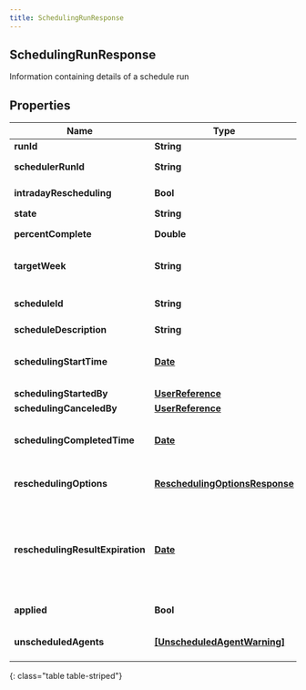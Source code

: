 ```yaml
---
title: SchedulingRunResponse
---
```

## SchedulingRunResponse
Information containing details of a schedule run

## Properties

|Name | Type | Description | Notes|
|------------ | ------------- | ------------- | -------------|
| **runId** | **String** | ID of the schedule run | [optional] |
| **schedulerRunId** | **String** | The runId from scheduler service.  Useful for debugging schedule errors | [optional] |
| **intradayRescheduling** | **Bool** | Whether this is the result of a rescheduling request | [optional] |
| **state** | **String** | Status of the schedule run | [optional] |
| **percentComplete** | **Double** | Completion percentage of the schedule run | [optional] |
| **targetWeek** | **String** | The start date of the week for which the scheduling is done in yyyy-MM-dd format | [optional] |
| **scheduleId** | **String** | ID of the schedule. Does not apply to reschedule, see reschedulingOptions.existingScheduleId | [optional] |
| **scheduleDescription** | **String** | Description of the schedule | [optional] |
| **schedulingStartTime** | [**Date**](Date.html) | Start time of the schedule run. Date time is represented as an ISO-8601 string. For example: yyyy-MM-ddTHH:mm:ss.SSSZ | [optional] |
| **schedulingStartedBy** | [**UserReference**](UserReference.html) | User that started the schedule run | [optional] |
| **schedulingCanceledBy** | [**UserReference**](UserReference.html) | User that canceled the schedule run | [optional] |
| **schedulingCompletedTime** | [**Date**](Date.html) | Time at which the scheduling run was completed. Date time is represented as an ISO-8601 string. For example: yyyy-MM-ddTHH:mm:ss.SSSZ | [optional] |
| **reschedulingOptions** | [**ReschedulingOptionsResponse**](ReschedulingOptionsResponse.html) | The selected options for the reschedule request. Will always be null if intradayRescheduling is false | [optional] |
| **reschedulingResultExpiration** | [**Date**](Date.html) | When the rescheduling result data will expire. Results are kept temporarily as they should be applied as soon as possible after the run finishes.  Will always be null if intradayRescheduling is false. Date time is represented as an ISO-8601 string. For example: yyyy-MM-ddTHH:mm:ss.SSSZ | [optional] |
| **applied** | **Bool** | Whether the rescheduling run has been marked applied | [optional] |
| **unscheduledAgents** | [**[UnscheduledAgentWarning]**](UnscheduledAgentWarning.html) | Agents that were not scheduled in the rescheduling operation. Will always be null if intradayRescheduling is false | [optional] |
{: class="table table-striped"}


